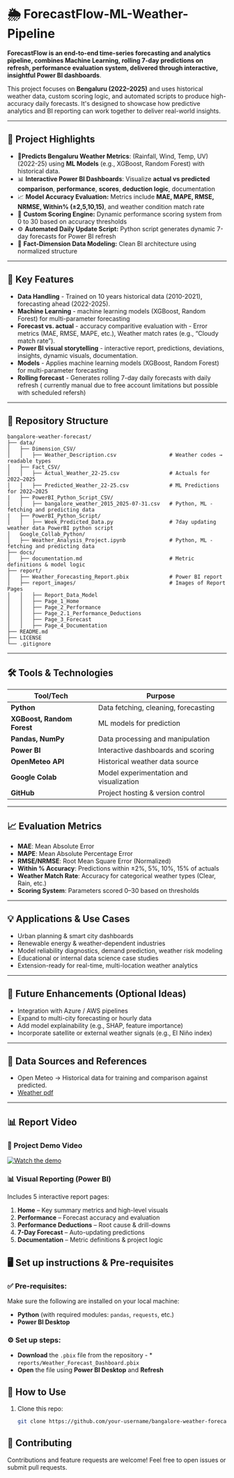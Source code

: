 # 🌦️ ForecastFlow-ML-Weather-Pipeline

**ForecastFlow is an end-to-end time-series forecasting and analytics pipeline, combines Machine Learning, rolling 7-day predictions on refresh, performance evaluation system, delivered through interactive, insightful Power BI dashboards**.

This project focuses on **Bengaluru (2022–2025)** and uses historical weather data, custom scoring logic, and automated scripts to produce high-accuracy daily forecasts. It's designed to showcase how predictive analytics and BI reporting can work together to deliver real-world insights.

---

## 🚀 Project Highlights
- 🔮**Predicts Bengaluru Weather Metrics**: (Rainfall, Wind, Temp, UV) (2022-25) using **ML Models** (e.g., XGBoost, Random Forest) with historical data.
- 📊 **Interactive Power BI Dashboards**: Visualize **actual vs predicted comparison**, **performance**, **scores**, **deduction logic**, documentation
- 📈 **Model Accuracy Evaluation:** Metrics include **MAE, MAPE, RMSE, NRMSE, Within% (±2,5,10,15)**, and weather condition match rate
- 🧮 **Custom Scoring Engine:** Dynamic performance scoring system from 0 to 30 based on accuracy thresholds
- ⚙️ **Automated Daily Update Script:** Python script generates dynamic 7-day forecasts for Power BI refresh
- 🧩 **Fact-Dimension Data Modeling:** Clean BI architecture using normalized structure

---

## 🧠 Key Features
- **Data Handling** - Trained on 10 years historical data (2010-2021), forecasting ahead (2022-2025).
- **Machine Learning** - machine learning models (XGBoost, Random Forest) for multi-parameter forecasting
- **Forecast vs. actual** - accuracy comparitive evaluation with - Error metrics (MAE, RMSE, MAPE, etc.), Weather match rates (e.g., “Cloudy match rate”).
- **Power BI visual storytelling** -  interactive report, predictions, deviations, insights, dynamic visuals, documentation.
- **Models** - Applies machine learning models (XGBoost, Random Forest) for multi-parameter forecasting
- **Rolling forecast** - Generates rolling 7-day daily forecasts with daily refresh ( currently manual due to free account limitations but possible with scheduled refersh)

---

## 📂 Repository Structure
```text
bangalore-weather-forecast/
├── data/
│   ├── Dimension_CSV/
│   │   ├── Weather_Description.csv                 # Weather codes → readable types
│   ├── Fact_CSV/
│   │   ├── Actual_Weather_22-25.csv                # Actuals for 2022–2025
│   │   ├── Predicted_Weather_22-25.csv             # ML Predictions for 2022–2025
|   ├── PowerBI_Python_Script_CSV/
│   │   ├── bangalore_weather_2015_2025-07-31.csv   # Python, ML - fetching and predicting data
|   ├── PowerBI_Python_Script/
│   │   ├── Week_Predicted_Data.py                  # 7day updating weather data PowerBI python script
│   Google_Collab_Python/
│   ├── Weather_Analysis_Project.ipynb              # Python, ML - fetching and predicting data
├── docs/
│   ├── documentation.md                            # Metric definitions & model logic
├── report/
│   ├── Weather_Forecasting_Report.pbix             # Power BI report
│   ├── report_images/                              # Images of Report Pages
│   │   ├── Report_Data_Model                            
│   │   ├── Page_1_Home
│   │   ├── Page_2_Performance
│   │   ├── Page_2.1_Performance_Deductions
│   │   ├── Page_3_Forecast
│   │   ├── Page_4_Documentation
├── README.md
├── LICENSE
└── .gitignore
```

---
## 🛠️ Tools & Technologies

| Tool/Tech                  | Purpose                                 |
| -------------------------- | --------------------------------------- |
| **Python**                 | Data fetching, cleaning, forecasting    |
| **XGBoost, Random Forest** | ML models for prediction                |
| **Pandas, NumPy**          | Data processing and manipulation        |
| **Power BI**               | Interactive dashboards and scoring      |
| **OpenMeteo API**          | Historical weather data source          |
| **Google Colab**           | Model experimentation and visualization |
| **GitHub**                 | Project hosting & version control       |

---

## 📈 Evaluation Metrics

* **MAE**: Mean Absolute Error
* **MAPE**: Mean Absolute Percentage Error
* **RMSE/NRMSE**: Root Mean Square Error (Normalized)
* **Within % Accuracy**: Predictions within ±2%, 5%, 10%, 15% of actuals
* **Weather Match Rate**: Accuracy for categorical weather types (Clear, Rain, etc.)
* **Scoring System**: Parameters scored 0–30 based on thresholds

---

## 💡 Applications & Use Cases

* Urban planning & smart city dashboards
* Renewable energy & weather-dependent industries
* Model reliability diagnostics, demand prediction, weather risk modeling
* Educational or internal data science case studies
* Extension-ready for real-time, multi-location weather analytics

---

## 📌 Future Enhancements (Optional Ideas)

* Integration with Azure / AWS pipelines
* Expand to multi-city forecasting or hourly data
* Add model explainability (e.g., SHAP, feature importance)
* Incorporate satellite or external weather signals (e.g., El Niño index)

---

## 📖 Data Sources and References
- Open Meteo → Historical data for training and comparison against predicted.
- [Weather pdf](https://forecastwatch.com/wp-content/uploads/Global_and_Regional_Weather_Forecast_Accuracy_Overview_2021-2024.pdf)

---

## 📊 Report Video 

### 🎥 Project Demo Video  
[![Watch the demo](https://img.youtube.com/vi/crIK1RjrLwM/0.jpg)](https://youtu.be/crIK1RjrLwM)

### 📊 Visual Reporting (Power BI)

Includes 5 interactive report pages:

1. **Home** – Key summary metrics and high-level visuals  
2. **Performance** – Forecast accuracy and evaluation  
3. **Performance Deductions** – Root cause & drill-downs  
4. **7-Day Forecast** – Auto-updating predictions  
5. **Documentation** – Metric definitions & project logic  


## 🖥️ Set up instructions & Pre-requisites
### ✅ Pre-requisites: 
Make sure the following are installed on your local machine:
- **Python** (with required modules: `pandas`, `requests`, etc.)
- **Power BI Desktop**
### ⚙️ Set up steps:
- **Download** the `.pbix` file from the repository -  * `reports/Weather_Forecast_Dashboard.pbix`
- **Open** the file using **Power BI Desktop** and **Refresh**


## 📝 How to Use
1. Clone this repo:
   ```bash
   git clone https://github.com/your-username/bangalore-weather-forecast.git

## 🤝 Contributing
Contributions and feature requests are welcome! Feel free to open issues or submit pull requests.
